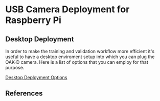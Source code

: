 # USB Camera Deployment for Raspberry Pi


## Desktop Deployment

In order to make the training and validation workflow more efficient it's useful to have a desktop enviroment setup into which you can plug the OAK-D camera.  Here is a list of options that you can employ for that purpose.

[Desktop Deployment Options](MLDesktopDeployment.md)

## References